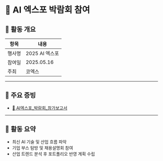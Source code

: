 # 🤖 AI 엑스포 박람회 참여

## 📌 활동 개요

| 항목 | 내용 |
|------|------|
| 행사명 | 2025 AI 엑스포 |
| 참여일 | 2025.05.16 |
| 주최 | 코엑스 |

---

## 📄 주요 증빙

- [📄 AI엑스포_박람회_참가보고서](https://github.com/HubMong/AIAex/blob/main/%EB%B0%95%EB%9E%8C%ED%9A%8C%20%EC%B0%B8%EC%97%AC%20(AI%20Expo%202025%EC%B0%B8%EC%97%AC).hwp)

---

## 📝 활동 요약

- 최신 AI 기술 및 산업 흐름 파악
- 기업 부스 탐방 및 채용설명회 참여
- 산업 트렌드 분석 후 포트폴리오 반영 계획 수립
